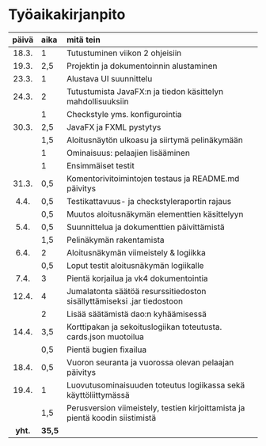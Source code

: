 ﻿# Työaikakirjanpito

| päivä  | aika   | mitä tein  |
| :----: | :----- | :----- |
| 18.3.  | 1      | Tutustuminen viikon 2 ohjeisiin |
| 19.3.  | 2,5    | Projektin ja dokumentoinnin alustaminen |
| 23.3.  | 1      | Alustava UI suunnittelu |
| 24.3.  | 2      | Tutustumista JavaFX:n ja tiedon käsittelyn mahdollisuuksiin |
|        | 1      | Checkstyle yms. konfigurointia |
| 30.3.  | 2,5    | JavaFX ja FXML pystytys |
|        | 1,5    | Aloitusnäytön ulkoasu ja siirtymä pelinäkymään |
|        | 1      | Ominaisuus: pelaajien lisääminen |
|        | 1      | Ensimmäiset testit |
| 31.3.  | 0,5    | Komentorivitoimintojen testaus ja README.md päivitys |
| 4.4.   | 0,5    | Testikattavuus- ja checkstyleraportin rajaus |
|        | 0,5    | Muutos aloitusnäkymän elementtien käsittelyyn |
| 5.4.   | 0,5    | Suunnittelua ja dokumenttien päivittämistä |
|        | 1,5    | Pelinäkymän rakentamista |
| 6.4.   | 2      | Aloitusnäkymän viimeistely & logiikka |
|        | 0,5    | Loput testit aloitusnäkymän logiikalle |
| 7.4.   | 3      | Pientä korjailua ja vk4 dokumentointia |
| 12.4.  | 4      | Jumalatonta säätöä resurssitiedoston sisällyttämiseksi .jar tiedostoon |
|        | 2      | Lisää säätämistä dao:n kyhäämisessä |
| 14.4.  | 3,5    | Korttipakan ja sekoituslogiikan toteutusta. cards.json muotoilua |
|        | 0,5    | Pientä bugien fixailua |
| 18.4.  | 0,5    | Vuoron seuranta ja vuorossa olevan pelaajan päivitys |
| 19.4.  | 1      | Luovutusominaisuuden toteutus logiikassa sekä käyttöliittymässä |
|        | 1,5    | Perusversion viimeistely, testien kirjoittamista ja pientä koodin siistimistä |
|**yht.**|**35,5**| |
